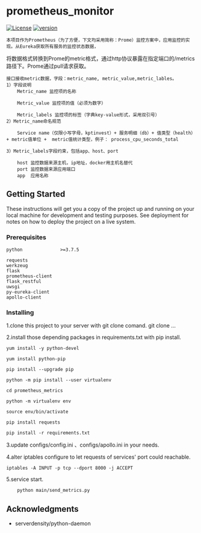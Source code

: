 # prometheus_monitor

[![License](https://img.shields.io/badge/License-Apache%202.0-blue.svg)](http://github.com/hhyo/archery/blob/master/LICENSE)
[![version](https://img.shields.io/badge/python-3.7.5-blue.svg)](https://www.python.org/downloads/release/python-375/)

    本项目作为Prometheus（为了方便，下文均采用简称：Prome）监控方案中，应用监控的实现。从Eureka获取所有服务的监控状态数据，

将数据格式转换到Prome的metric格式，通过http协议暴露在指定端口的/metrics路径下。Prome通过pull请求获取。

    接口接收metric数据，字段：metric_name, metric_value,metric_lables。
	1）字段说明
		Metric_name 监控项的名称

		Metric_value 监控项的值（必须为数字）

		Metric_labels 监控项的标签（字典key-value形式，采用双引号）
	2）Metric_name命名规范
		
		Service name（仅限小写字母，kptinvest）+ 服务明细（db）+ 值类型（health） + metric值单位 +  metric值统计类型，例子： process_cpu_seconds_total

	3）Metric_labels字段约束，包括app、host、port

		host 监控数据来源主机，ip地址，docker用主机名替代
		port 监控数据来源应用端口
		app  应用名称


## Getting Started

These instructions will get you a copy of the project up and running on your local machine for development and testing purposes. See deployment for notes on how to deploy the project on a live system.

### Prerequisites

```
python             	>=3.7.5
	
requests
werkzeug
flask
prometheus-client
flask_restful
uwsgi
py-eureka-client
apollo-client	
```

### Installing

1.clone this project to your server with git clone comand.
git clone ...

2.install those depending packages in requirements.txt with pip install.
```
yum install -y python-devel

yum install python-pip

pip install --upgrade pip

python -m pip install --user virtualenv

cd prometheus_metrics

python -m virtualenv env

source env/bin/activate

pip install requests

pip install -r requirements.txt
```


3.update configs/config.ini 、configs/apollo.ini in your needs.


4.alter iptables configure to let requests of services' port could reachable.

```
iptables -A INPUT -p tcp --dport 8000 -j ACCEPT
```


5.service start.
```
	python main/send_metrics.py
```


## Acknowledgments

* serverdensity/python-daemon

